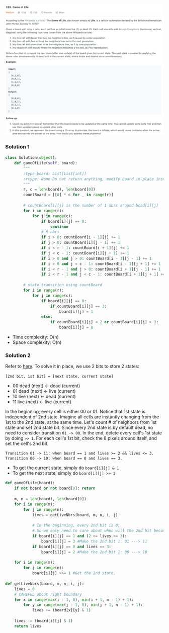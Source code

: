 ![](../images/289.png)
### Solution 1
```python
class Solution(object):
    def gameOfLife(self, board):
        """
        :type board: List[List[int]]
        :rtype: None Do not return anything, modify board in-place instead.
        """
        r, c = len(board), len(board[0])
        countBoard = [[0] * c for _ in range(r)]

        # countBoard[i][j] is the number of 1 nbrs around boad[i][j]
        for i in range(r):
            for j in range(c):
                if board[i][j] == 0:
                    continue
                # 8 nbrs
                if i > 0: countBoard[i - 1][j] += 1
                if j > 0: countBoard[i][j - 1] += 1
                if i < r - 1: countBoard[i + 1][j] += 1
                if j < c - 1: countBoard[i][j + 1] += 1
                if i > 0 and j > 0: countBoard[i - 1][j - 1] += 1
                if i > 0 and j < c - 1: countBoard[i - 1][j + 1] += 1
                if i < r - 1 and j > 0: countBoard[i + 1][j - 1] += 1
                if i < r - 1 and j < c - 1: countBoard[i + 1][j + 1] += 1

        # state transition using countBoard
        for i in range(r):
            for j in range(c):
                if board[i][j] == 0:
                    if countBoard[i][j] == 3:
                        board[i][j] = 1
                else:
                    if countBoard[i][j] < 2 or countBoard[i][j] > 3:
                        board[i][j] = 0
```
+ Time complexity: O(n)
+ Space complexity: O(n)
### Solution 2
Refer to [here](https://leetcode.com/problems/game-of-life/discuss/73223/Easiest-JAVA-solution-with-explanation).
To solve it in place, we use 2 bits to store 2 states:

`[2nd bit, 1st bit] = [next state, current state]`

- 00  dead (next) <- dead (current)
- 01  dead (next) <- live (current)  
- 10  live (next) <- dead (current)  
- 11  live (next) <- live (current) 

In the beginning, every cell is either 00 or 01.
Notice that 1st state is independent of 2nd state.
Imagine all cells are instantly changing from the 1st to the 2nd state, at the same time.
Let's count # of neighbors from 1st state and set 2nd state bit.
Since every 2nd state is by default dead, no need to consider transition `01 -> 00`.
In the end, delete every cell's 1st state by doing `>> 1`.
For each cell's 1st bit, check the 8 pixels around itself, and set the cell's 2nd bit.
```
Transition 01 -> 11: when board == 1 and lives >= 2 && lives <= 3.
Transition 00 -> 10: when board == 0 and lives == 3.
```
- To get the current state, simply do `board[i][j] & 1`
- To get the next state, simply do `board[i][j] >> 1`
```python
def gameOfLife(board):
    if not board or not board[0]: return

    m, n = len(board), len(board[0])
    for i in range(m):
        for j in range(n):
            lives = getLiveNbrs(board, m, n, i, j)

            # In the beginning, every 2nd bit is 0;
            # So we only need to care about when will the 2nd bit become 1.
            if board[i][j] == 1 and (2 <= lives <= 3):
                board[i][j] = 3 #Make the 2nd bit 1: 01 ---> 11
            if board[i][j] == 0 and lives == 3:
                board[i][j] = 2 #Make the 2nd bit 1: 00 ---> 10

    for i in range(m):
        for j in range(n):
            board[i][j] >>= 1 #Get the 2nd state.

def getLiveNbrs(board, m, n, i, j):
    lives = 0
    # CAREFUL about right boundary
    for x in range(max(i - 1, 0), min(i + 1, m - 1) + 1):
        for y in range(max(j - 1, 0), min(j + 1, n - 1) + 1):
            lives += (board[x][y] & 1)

    lives -= (board[i][j] & 1)
    return lives
```